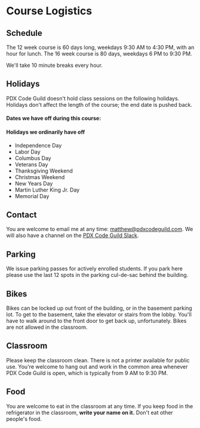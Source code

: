 # Course Logistics

## Schedule

The 12 week course is 60 days long, weekdays 9:30 AM to 4:30 PM, with an hour for lunch. The 16 week course is 80 days, weekdays 6 PM to 9:30 PM.

We'll take 10 minute breaks every hour.


## Holidays

PDX Code Guild doesn't hold class sessions on the following holidays. Holidays don't affect the length of the course; the end date is pushed back.


#### Dates we have off during this course:



#### Holidays we ordinarily have off


* Independence Day
* Labor Day
* Columbus Day
* Veterans Day
* Thanksgiving Weekend
* Christmas Weekend
* New Years Day
* Martin Luther King Jr. Day
* Memorial Day

## Contact

You are welcome to email me at any time: [matthew@pdxcodeguild.com](mailto:matthew@pdxcodeguild.com). We will also have a channel on the [PDX Code Guild Slack](https://portlandcodeguild.slack.com/).

## Parking

We issue parking passes for actively enrolled students. If you park here please use the last 12 spots in the parking cul-de-sac behind the building.

## Bikes

Bikes can be locked up out front of the building, or in the basement parking lot. To get to the basement, take the elevator or stairs from the lobby. You'll have to walk around to the front door to get back up, unfortunately. Bikes are not allowed in the classroom.

## Classroom

Please keep the classroom clean. There is not a printer available for public use. You're welcome to hang out and work in the common area whenever PDX Code Guild is open, which is typically from 9 AM to 9:30 PM.

## Food

You are welcome to eat in the classroom at any time. If you keep food in the refrigerator in the classroom, **write your name on it.** Don't eat other people's food.
